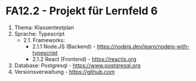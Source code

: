 # FA12.2 - Projekt für Lernfeld 6
1. Thema: Klassentestplan
2. Sprache: Typescript
    - 2.1. Frameworks:
      - 2.1.1 Node.JS (Backend) - https://nodejs.dev/learn/nodejs-with-typescript
      - 2.1.2 React (Frontend) - https://reactjs.org
3. Database: Postgresql - https://www.postgresql.org 
4. Versionsverwaltung - https://github.com
